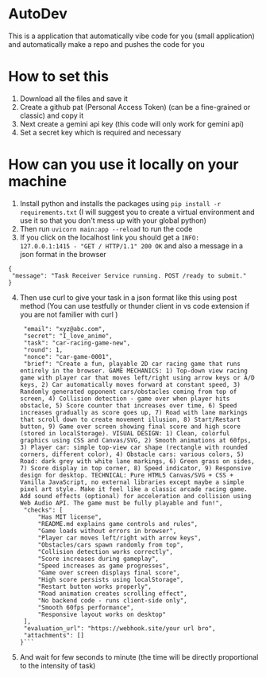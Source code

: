 # AutoDev
This is a application that automatically vibe code for you (small application) and automatically make a repo and pushes the code for you


# How to set this 

1. Download all the files and save it
2. Create a github pat (Personal Access Token) (can be a fine-grained or classic) and copy it
3. Next create a gemini api key (this code will only work for gemini api)
4. Set a secret key which is required and necessary

# How can you use it locally on your machine

1. Install python and installs the packages using ```pip install -r requirements.txt``` (I will suggest you to create a virtual environment and use it so that you don't mess up with your global python)
2. Then run ```uvicorn main:app --reload``` to run the code
3.  If you click on the localhost link you should get a ```INFO:     127.0.0.1:1415 - "GET / HTTP/1.1" 200 OK``` and also a message in a json format in the browser
 ```
{
  "message": "Task Receiver Service running. POST /ready to submit."
}
```
4. Then use curl to give your task in a json format like this using post method (You can use testfully or thunder client in vs code extension if you are not familier with curl )
   ```{
    "email": "xyz@abc.com",
    "secret": "I_love_anime",
    "task": "car-racing-game-new",
    "round": 1,
    "nonce": "car-game-0001",
    "brief": "Create a fun, playable 2D car racing game that runs entirely in the browser. GAME MECHANICS: 1) Top-down view racing game with player car that moves left/right using arrow keys or A/D keys, 2) Car automatically moves forward at constant speed, 3) Randomly generated opponent cars/obstacles coming from top of screen, 4) Collision detection - game over when player hits obstacle, 5) Score counter that increases over time, 6) Speed increases gradually as score goes up, 7) Road with lane markings that scroll down to create movement illusion, 8) Start/Restart button, 9) Game over screen showing final score and high score (stored in localStorage). VISUAL DESIGN: 1) Clean, colorful graphics using CSS and Canvas/SVG, 2) Smooth animations at 60fps, 3) Player car: simple top-view car shape (rectangle with rounded corners, different color), 4) Obstacle cars: various colors, 5) Road: dark grey with white lane markings, 6) Green grass on sides, 7) Score display in top corner, 8) Speed indicator, 9) Responsive design for desktop. TECHNICAL: Pure HTML5 Canvas/SVG + CSS + Vanilla JavaScript, no external libraries except maybe a simple pixel art style. Make it feel like a classic arcade racing game. Add sound effects (optional) for acceleration and collision using Web Audio API. The game must be fully playable and fun!",
    "checks": [
        "Has MIT license",
        "README.md explains game controls and rules",
        "Game loads without errors in browser",
        "Player car moves left/right with arrow keys",
        "Obstacles/cars spawn randomly from top",
        "Collision detection works correctly",
        "Score increases during gameplay",
        "Speed increases as game progresses",
        "Game over screen displays final score",
        "High score persists using localStorage",
        "Restart button works properly",
        "Road animation creates scrolling effect",
        "No backend code - runs client-side only",
        "Smooth 60fps performance",
        "Responsive layout works on desktop"
    ],
    "evaluation_url": "https://webhook.site/your url bro",
    "attachments": []
   }```

 5. And wait for few seconds to minute (the time will be directly proportional to the intensity of task)
